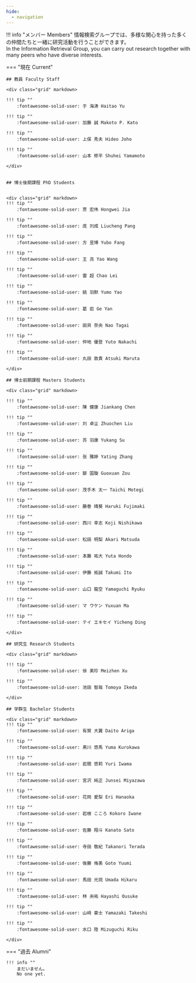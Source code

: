 ```yaml
---
hide:
  - navigation
---
```


!!! info "メンバー Members"
    情報検索グループでは、多様な関心を持った多くの仲間たちと一緒に研究活動を行うことができます。  
    In the Information Retrieval Group, you can carry out research together with many peers who have diverse interests.

=== "現在 Current"

    ## 教員 Faculty Staff

    <div class="grid" markdown>

    !!! tip ""
        :fontawesome-solid-user: 于 海涛 Haitao Yu

    !!! tip ""
        :fontawesome-solid-user: 加藤 誠 Makoto P. Kato

    !!! tip ""
        :fontawesome-solid-user: 上保 秀夫 Hideo Joho

    !!! tip ""
        :fontawesome-solid-user: 山本 修平 Shuhei Yamamoto
    
    </div>


    ## 博士後期課程 PhD Students


    <div class="grid" markdown>
    !!! tip ""
        :fontawesome-solid-user: 贾 宏伟 Hongwei Jia

    !!! tip ""
        :fontawesome-solid-user: 庞 刘成 Liucheng Pang

    !!! tip ""
        :fontawesome-solid-user: 方 昱博 Yubo Fang

    !!! tip ""
        :fontawesome-solid-user: 王 尧 Yao Wang

    !!! tip ""
        :fontawesome-solid-user: 雷 超 Chao Lei

    !!! tip ""
        :fontawesome-solid-user: 姚 羽默 Yumo Yao

    !!! tip ""
        :fontawesome-solid-user: 葛 岩 Ge Yan

    !!! tip ""
        :fontawesome-solid-user: 田貝 奈央 Nao Tagai

    !!! tip ""
        :fontawesome-solid-user: 仲地 優登 Yuto Nakachi

    !!! tip ""
        :fontawesome-solid-user: 丸田 敦貴 Atsuki Maruta

    </div>

    ## 博士前期課程 Masters Students
    
    <div class="grid" markdown>

    !!! tip ""
        :fontawesome-solid-user: 陳 健康 Jiankang Chen

    !!! tip ""
        :fontawesome-solid-user: 刘 卓尘 Zhuochen Liu

    !!! tip ""
        :fontawesome-solid-user: 苏 羽康 Yukang Su

    !!! tip ""
        :fontawesome-solid-user: 张 雅婷 Yating Zhang

    !!! tip ""
        :fontawesome-solid-user: 鄒 国璇 Guoxuan Zou

    !!! tip ""
        :fontawesome-solid-user: 茂手木 太一 Taichi Motegi

    !!! tip ""
        :fontawesome-solid-user: 藤巻 晴葵 Haruki Fujimaki

    !!! tip ""
        :fontawesome-solid-user: 西川 幸志 Koji Nishikawa

    !!! tip ""
        :fontawesome-solid-user: 松田 明梨 Akari Matsuda

    !!! tip ""
        :fontawesome-solid-user: 本藤 祐大 Yuta Hondo

    !!! tip ""
        :fontawesome-solid-user: 伊藤 拓誠 Takumi Ito

    !!! tip ""
        :fontawesome-solid-user: 山口 龍空 Yamaguchi Ryuku

    !!! tip ""
        :fontawesome-solid-user: マ ウケン Yuxuan Ma

    !!! tip ""
        :fontawesome-solid-user: テイ エキセイ Yicheng Ding

    </div>

    ## 研究生 Research Students

    <div class="grid" markdown>

    !!! tip ""
        :fontawesome-solid-user: 徐 美珍 Meizhen Xu

    !!! tip ""
        :fontawesome-solid-user: 池田 智哉 Tomoya Ikeda

    </div>

    ## 学群生 Bachelor Students

    <div class="grid" markdown>
    !!! tip ""
        :fontawesome-solid-user: 有賀 大翼 Daito Ariga

    !!! tip ""
        :fontawesome-solid-user: 黒川 悠馬 Yuma Kurokawa

    !!! tip ""
        :fontawesome-solid-user: 岩間 悠莉 Yuri Iwama

    !!! tip ""
        :fontawesome-solid-user: 宮沢 純正 Junsei Miyazawa

    !!! tip ""
        :fontawesome-solid-user: 花岡 愛梨 Eri Hanaoka

    !!! tip ""
        :fontawesome-solid-user: 岩根 こころ Kokoro Iwane

    !!! tip ""
        :fontawesome-solid-user: 佐藤 翔斗 Kanato Sato

    !!! tip ""
        :fontawesome-solid-user: 寺田 敬紀 Takanori Terada

    !!! tip ""
        :fontawesome-solid-user: 後藤 侑美 Goto Yuumi

    !!! tip ""
        :fontawesome-solid-user: 馬田 光琉 Umada Hikaru

    !!! tip ""
        :fontawesome-solid-user: 林 央祐 Hayashi Ousuke

    !!! tip ""
        :fontawesome-solid-user: 山﨑 豪士 Yamazaki Takeshi

    !!! tip ""
        :fontawesome-solid-user: 水口 陸 Mizuguchi Riku

    </div>

=== "過去 Alumni"

    !!! info ""
        まだいません。
        No one yet.